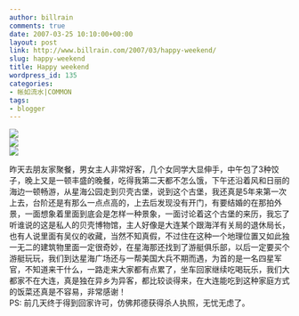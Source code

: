 ```yaml
---
author: billrain
comments: true
date: 2007-03-25 10:10:00+00:00
layout: post
link: http://www.billrain.com/2007/03/happy-weekend/
slug: happy-weekend
title: Happy weekend
wordpress_id: 135
categories:
- 帐如流水|COMMON
tags:
- blogger
---
```


[![](http://bp3.blogger.com/_lAHIYwHGO4A/RgZM9VDO6oI/AAAAAAAABP8/K5f1GHmd518/s400/Image%28285%29.jpg)](http://bp3.blogger.com/_lAHIYwHGO4A/RgZM9VDO6oI/AAAAAAAABP8/K5f1GHmd518/s1600-h/Image%28285%29.jpg)  
[![](http://bp1.blogger.com/_lAHIYwHGO4A/RgZM91DO6pI/AAAAAAAABQE/V-pO41ukAcM/s400/Image%28282%29.jpg)](http://bp1.blogger.com/_lAHIYwHGO4A/RgZM91DO6pI/AAAAAAAABQE/V-pO41ukAcM/s1600-h/Image%28282%29.jpg)  
[![](http://bp3.blogger.com/_lAHIYwHGO4A/RgZM-VDO6qI/AAAAAAAABQM/ztVGAjGOOKw/s400/Image%28283%29.jpg)](http://bp3.blogger.com/_lAHIYwHGO4A/RgZM-VDO6qI/AAAAAAAABQM/ztVGAjGOOKw/s1600-h/Image%28283%29.jpg)  
  
昨天去朋友家聚餐，男女主人非常好客，几个女同学大显伸手，中午包了3种饺子，晚上又是一顿丰盛的晚餐，吃得我第二天都不怎么饿，下午还沿着风和日丽的海边一顿畅游，从星海公园走到贝壳古堡，说到这个古堡，我还真是5年来第一次上去，台阶还是有那么一点点高的，上去后发现没有开门，有要结婚的在那拍外景，一面想象着里面到底会是怎样一种景象，一面讨论着这个古堡的来历，我忘了听谁说的这是私人的贝壳博物馆，主人好像是大连某个跟海洋有关局的退休局长，也有人说里面有吴仪的收藏，当然不知真假，不过住在这种一个地理位置又如此独一无二的建筑物里面一定很奇妙，在星海那还找到了游艇俱乐部，以后一定要买个游艇玩玩，我们到达星海广场还与一帮美国大兵不期而遇，为首的是一名四星军官，不知道来干什么，一路走来大家都有点累了，坐车回家继续吃喝玩乐，我们大都家不在大连，真是独在异乡为异客，都比较谈得来，在大连能吃到这种家庭方式的饭菜还真是不容易，非常感谢！  
PS: 前几天终于得到回家许可，仿佛邦德获得杀人执照，无忧无虑了。
